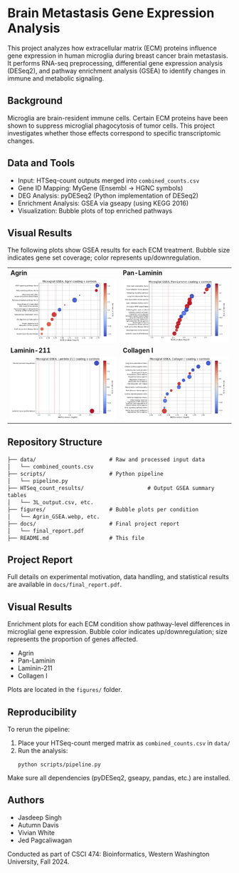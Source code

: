 # Brain Metastasis Gene Expression Analysis

This project analyzes how extracellular matrix (ECM) proteins influence gene expression in human microglia during breast cancer brain metastasis. It performs RNA-seq preprocessing, differential gene expression analysis (DESeq2), and pathway enrichment analysis (GSEA) to identify changes in immune and metabolic signaling.

## Background

Microglia are brain-resident immune cells. Certain ECM proteins have been shown to suppress microglial phagocytosis of tumor cells. This project investigates whether those effects correspond to specific transcriptomic changes.

## Data and Tools

- Input: HTSeq-count outputs merged into `combined_counts.csv`
- Gene ID Mapping: MyGene (Ensembl → HGNC symbols)
- DEG Analysis: pyDESeq2 (Python implementation of DESeq2)
- Enrichment Analysis: GSEA via gseapy (using KEGG 2016)
- Visualization: Bubble plots of top enriched pathways

## Visual Results

The following plots show GSEA results for each ECM treatment. Bubble size indicates gene set coverage; color represents up/downregulation.

<table>
  <tr>
    <td><strong>Agrin</strong></td>
    <td><strong>Pan-Laminin</strong></td>
  </tr>
  <tr>
    <td><img src="figures/Agrin_GSEA.webp" width="400"/></td>
    <td><img src="figures/Pan-Laminin_GSEA.webp" width="400"/></td>
  </tr>
  <tr>
    <td><strong>Laminin-211</strong></td>
    <td><strong>Collagen I</strong></td>
  </tr>
  <tr>
    <td><img src="figures/Laminin-211_GSEA.webp" width="400"/></td>
    <td><img src="figures/CollagenI_GSEA.webp" width="400"/></td>
  </tr>
</table>

## Repository Structure

```
├── data/                       # Raw and processed input data
│   └── combined_counts.csv
├── scripts/                    # Python pipeline
│   └── pipeline.py
├── HTSeq_count_results/                    # Output GSEA summary tables
│   └── 3L_output.csv, etc.
├── figures/                    # Bubble plots per condition
│   └── Agrin_GSEA.webp, etc.
├── docs/                       # Final project report
│   └── final_report.pdf
├── README.md                   # This file
```

## Project Report

Full details on experimental motivation, data handling, and statistical results are available in `docs/final_report.pdf`.

## Visual Results

Enrichment plots for each ECM condition show pathway-level differences in microglial gene expression. Bubble color indicates up/downregulation; size represents the proportion of genes affected.

- Agrin
- Pan-Laminin
- Laminin-211
- Collagen I

Plots are located in the `figures/` folder.

## Reproducibility

To rerun the pipeline:

1. Place your HTSeq-count merged matrix as `combined_counts.csv` in `data/`
2. Run the analysis:
   ```
   python scripts/pipeline.py
   ```

Make sure all dependencies (pyDESeq2, gseapy, pandas, etc.) are installed.

## Authors

- Jasdeep Singh
- Autumn Davis
- Vivian White
- Jed Pagcaliwagan

Conducted as part of CSCI 474: Bioinformatics, Western Washington University, Fall 2024.


